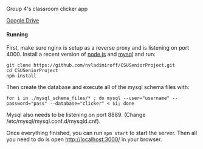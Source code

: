 Group 4's classroom clicker app

[Google Drive](https://drive.google.com/open?id=0BwiB_LZjyFkDQ21FT1dZWG1OUUk)

#### Running
First, make sure nginx is setup as a reverse proxy and is listening on port 4000. Install a recent version of [node.js](https://nodejs.org/en/) and [mysql](http://www.mysql.com) and run:
```
git clone https://github.com/nvladimiroff/CSUSeniorProject.git
cd CSUSeniorProject
npm install
```

Then create the database and execute all of the mysql schema files with:
```
for i in ./mysql_schema_files/* ; do mysql --user="username" --password="pass" --database="clicker" < $i; done
```

Mysql also needs to be listening on port 8889. (Change /etc/mysql/mysql.conf.d/mysqld.cnf).

Once everything finished, you can run ```npm start``` to start the server. Then all you need to do is open [http://localhost:3000/](http://localhost:3000/) in your browser.
